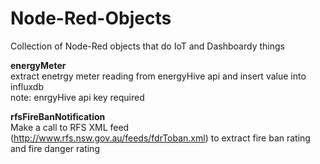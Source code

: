 # Node-Red-Objects
Collection of Node-Red objects that do IoT and Dashboardy things

<strong>energyMeter</strong></br>
extract enetrgy meter reading from energyHive api and insert value into influxdb</br>
note: enrgyHive api key required

<strong>rfsFireBanNotification</strong></br>
Make a call to RFS XML feed (http://www.rfs.nsw.gov.au/feeds/fdrToban.xml) to extract fire ban rating and fire danger rating

